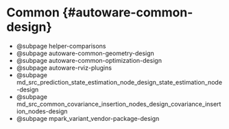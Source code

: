 Common {#autoware-common-design}
==========

- @subpage helper-comparisons
- @subpage autoware-common-geometry-design
- @subpage autoware-common-optimization-design
- @subpage autoware-rviz-plugins
- @subpage md_src_prediction_state_estimation_node_design_state_estimation_node-design
- @subpage md_src_common_covariance_insertion_nodes_design_covariance_insertion_nodes-design
- @subpage mpark_variant_vendor-package-design
